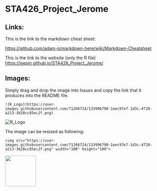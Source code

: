 # STA426_Project_Jerome

## Links: 
This is the link to the markdown cheat sheet:

https://github.com/adam-p/markdown-here/wiki/Markdown-Cheatsheet

This is the link to the website (only the R file)
https://jsepin.github.io/STA426_Project_Jerome/

## Images:
Simply drag and drop the image into *Issues* and copy the link that it produces into the README file.
```
![R_Logo](https://user-images.githubusercontent.com/71266724/133996790-1eec97e7-1d3c-4728-a213-3b28cc85ec2f.png)
```

![R_Logo](https://user-images.githubusercontent.com/71266724/133996790-1eec97e7-1d3c-4728-a213-3b28cc85ec2f.png)

The image can be resized as following:
```
<img src="https://user-images.githubusercontent.com/71266724/133996790-1eec97e7-1d3c-4728-a213-3b28cc85ec2f.png" width="100" height="100">
```

<img src="https://user-images.githubusercontent.com/71266724/133996790-1eec97e7-1d3c-4728-a213-3b28cc85ec2f.png" width="100" height="100">
